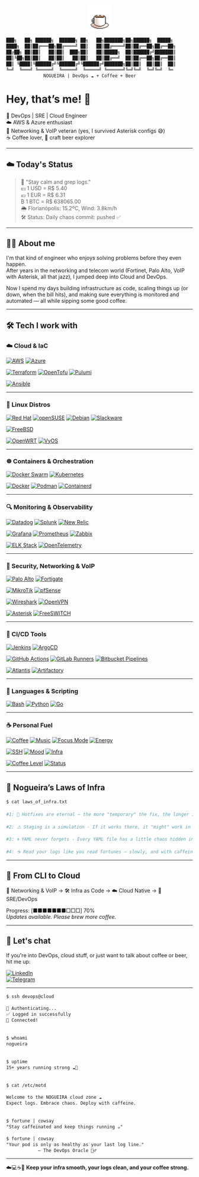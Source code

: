 <p align="center">
  <img src="./assets/coffee.gif" width="70"/>
</p>


```
███╗   ██╗ ██████╗  ██████╗ ██╗   ██╗███████╗██╗██████╗  █████╗ 
████╗  ██║██╔═══██╗██╔════╝ ██║   ██║██╔════╝██║██╔══██╗██╔══██╗
██╔██╗ ██║██║   ██║██║  ███╗██║   ██║█████╗  ██║██████╔╝███████║
██║╚██╗██║██║   ██║██║   ██║██║   ██║██╔══╝  ██║██╔══██╗██╔══██║
██║ ╚████║╚██████╔╝╚██████╔╝╚██████╔╝███████╗██║██║  ██║██║  ██║
╚═╝  ╚═══╝ ╚═════╝  ╚═════╝  ╚═════╝ ╚══════╝╚═╝╚═╝  ╚═╝╚═╝  ╚═
              NOGUEIRA | DevOps ☁️ + Coffee + Beer 
```

# Hey, that’s me! 👋

🔧 DevOps | SRE | Cloud Engineer  
☁️ AWS & Azure enthusiast  
📡 Networking & VoIP veteran (yes, I survived Asterisk configs 😅)  
☕ Coffee lover, 🍺 craft beer explorer  

---

<!-- START_STATUS -->
## ☁️ Today's Status

> 💬 "Stay calm and grep logs."  
> 💵 1 USD = R$ 5.40  
> 💶 1 EUR = R$ 6.31  
> ₿ 1 BTC = R$ 638065.00  
> 🌦️ Florianópolis: 15.2ºC, Wind: 3.8km/h  
> 🛠️ Status: Daily chaos commit: pushed ✅
<!-- END_STATUS -->

---

## 👨‍💻 About me

I'm that kind of engineer who enjoys solving problems before they even happen.  
After years in the networking and telecom world (Fortinet, Palo Alto, VoIP with Asterisk, all that jazz), I jumped deep into Cloud and DevOps.

Now I spend my days building infrastructure as code, scaling things up (or down, when the bill hits), and making sure everything is monitored and automated — all while sipping some good coffee.

---

## 🛠️ Tech I work with

### ☁️ Cloud & IaC

[![AWS](https://img.shields.io/badge/Cloud-AWS-orange?logo=amazonwebservices)](https://aws.amazon.com)
[![Azure](https://img.shields.io/badge/Cloud-Azure-blue?logo=icloud)](https://azure.microsoft.com)

[![Terraform](https://img.shields.io/badge/IaC-Terraform-623CE4?logo=terraform)](https://www.terraform.io)
[![OpenTofu](https://img.shields.io/badge/IaC-OpenTofu-215732?logo=opentofu)](https://opentofu.org)
[![Pulumi](https://img.shields.io/badge/IaC-Pulumi-F6C915?logo=pulumi)](https://www.pulumi.com)

[![Ansible](https://img.shields.io/badge/Automation-Ansible-black?logo=ansible)](https://www.ansible.com)

---

### 🐧 Linux Distros

[![Red Hat](https://img.shields.io/badge/OS-Red_Hat-EE0000?logo=redhat)](https://www.redhat.com)
[![openSUSE](https://img.shields.io/badge/OS-openSUSE-73BA25?logo=opensuse)](https://www.opensuse.org)
[![Debian](https://img.shields.io/badge/OS-Debian-A81D33?logo=debian)](https://www.debian.org)
[![Slackware](https://img.shields.io/badge/OS-Slackware-blue?logo=slackware)](http://www.slackware.com)

[![FreeBSD](https://img.shields.io/badge/OS-FreeBSD-red?logo=freebsd)](https://www.freebsd.org)

[![OpenWRT](https://img.shields.io/badge/Router-OpenWRT-333333?logo=openwrt)](https://openwrt.org)
[![VyOS](https://img.shields.io/badge/Router-VyOS-orange?logo=linux)](https://vyos.io)


---

### ☸️ Containers & Orchestration

[![Docker Swarm](https://img.shields.io/badge/Orchestration-Docker_Swarm-2496ED?logo=docker)](https://docs.docker.com/engine/swarm/)
[![Kubernetes](https://img.shields.io/badge/Orchestration-K8s-326CE5?logo=kubernetes)](https://kubernetes.io)

[![Docker](https://img.shields.io/badge/Containers-Docker-2496ED?logo=docker)](https://www.docker.com)
[![Podman](https://img.shields.io/badge/Containers-Podman-892CA0?logo=podman)](https://podman.io)
[![Containerd](https://img.shields.io/badge/Runtime-containerd-263238?logo=containerd)](https://containerd.io)

---

### 🔍 Monitoring & Observability

[![Datadog](https://img.shields.io/badge/Monitoring-Datadog-purple?logo=datadog)](https://www.datadoghq.com)
[![Splunk](https://img.shields.io/badge/Monitoring-Splunk-000000?logo=splunk)](https://www.splunk.com)
[![New Relic](https://img.shields.io/badge/Monitoring-NewRelic-008C99?logo=newrelic)](https://newrelic.com)

[![Grafana](https://img.shields.io/badge/Monitoring-Grafana-F46800?logo=grafana)](https://grafana.com)
[![Prometheus](https://img.shields.io/badge/Monitoring-Prometheus-E6522C?logo=prometheus)](https://prometheus.io)
[![Zabbix](https://img.shields.io/badge/Monitoring-Zabbix-DC382D?logo=zabbix)](https://www.zabbix.com)

[![ELK Stack](https://img.shields.io/badge/Logs-ELK-005571?logo=elastic)](https://www.elastic.co/what-is/elk-stack)
[![OpenTelemetry](https://img.shields.io/badge/Observability-OpenTelemetry-7F52FF?logo=opentelemetry)](https://opentelemetry.io)

---

### 🔐 Security, Networking & VoIP

[![Palo Alto](https://img.shields.io/badge/Security-Palo_Alto_Networks-ED1C24?logo=paloaltonetworks)](https://www.paloaltonetworks.com)
[![Fortigate](https://img.shields.io/badge/Security-Fortinet-EE1D23?logo=fortinet)](https://www.fortinet.com)

[![MikroTik](https://img.shields.io/badge/Networking-MikroTik-D6001C?logo=mikrotik)](https://mikrotik.com)
[![pfSense](https://img.shields.io/badge/Firewall-pfSense-darkblue?logo=pfsense)](https://www.pfsense.org)

[![Wireshark](https://img.shields.io/badge/Networking-Wireshark-1679A7?logo=wireshark)](https://www.wireshark.org)
[![OpenVPN](https://img.shields.io/badge/VPN-OpenVPN-FE7E00?logo=openvpn)](https://openvpn.net)

[![Asterisk](https://img.shields.io/badge/VoIP-Asterisk-orange?logo=asterisk)](https://www.asterisk.org/)
[![FreeSWITCH](https://img.shields.io/badge/VoIP-FreeSWITCH-054F9A?logo=wikiquote)](https://freeswitch.com)

---

### 🔁 CI/CD Tools

[![Jenkins](https://img.shields.io/badge/CI_Jenkins-D24939?logo=jenkins&logoColor=white)](https://www.jenkins.io)
[![ArgoCD](https://img.shields.io/badge/GitOps-ArgoCD-EB4C60?logo=argo)](https://argo-cd.readthedocs.io)

[![GitHub Actions](https://img.shields.io/badge/CI-GitHub_Actions-2088FF?logo=githubactions)](https://github.com/features/actions)
[![GitLab Runners](https://img.shields.io/badge/CI-GitLab_Runner-FC6D26?logo=gitlab)](https://docs.gitlab.com/runner/)
[![Bitbucket Pipelines](https://img.shields.io/badge/CI-Bitbucket_Runners-0052CC?logo=bitbucket)](https://bitbucket.org/product/features/pipelines)

[![Atlantis](https://img.shields.io/badge/IaC-Atlantis-6baffe?logo=terraform)](https://www.runatlantis.io)
[![Artifactory](https://img.shields.io/badge/Packages-Artifactory-528B8B?logo=jfrog)](https://jfrog.com/artifactory)

---

### 🧠 Languages & Scripting

[![Bash](https://img.shields.io/badge/Shell-Bash-4EAA25?logo=gnu-bash)](https://www.gnu.org/software/bash/)
[![Python](https://img.shields.io/badge/Code-Python-3776AB?logo=python)](https://www.python.org)
[![Go](https://img.shields.io/badge/Code-Go-00ADD8?logo=go)](https://go.dev)

---

### ☕ Personal Fuel


[![Coffee](https://img.shields.io/badge/Fuel-Coffee-brown?logo=buymeacoffee)](https://buymeacoffee.com)
[![Music](https://img.shields.io/badge/Music-LoFi_Beats-5F9EA0?logo=spotify)](https://open.spotify.com)
[![Focus Mode](https://img.shields.io/badge/Focus-Terminal_Mode-black?logo=gnometerminal)]()
[![Energy](https://img.shields.io/badge/Energy-99%25-green)]()

[![SSH](https://img.shields.io/badge/SSH-Connected-blue?logo=monkeytie)]()
[![Mood](https://img.shields.io/badge/Mood-Caffeinated-yellow?logo=buymeacoffee)]()
[![Infra](https://img.shields.io/badge/Terraform--Apply-Completed-success)]()

[![Coffee Level](https://img.shields.io/badge/Coffee_Level-Refilled-success)]()
[![Status](https://img.shields.io/badge/Dev_Mode-ON-blueviolet)]()

---

## 🧠 Nogueira’s Laws of Infra

```bash
$ cat laws_of_infra.txt

#1: 🔧 Hotfixes are eternal — the more "temporary" the fix, the longer it lives in prod.  

#2: ⚠️ Staging is a simulation - If it works there, it "might" work in prod. 

#3: 🌀 YAML never forgets - Every YAML file has a little chaos hidden inside.  

#4: ☕ Read your logs like you read fortunes — slowly, and with caffeine.
```


---

## 🧭 From CLI to Cloud

🔌 Networking & VoIP → 🛠️ Infra as Code → ☁️ Cloud Native → 🧠 SRE/DevOps

Progress: [■■■■■■■□□□] 70%  
*Updates available. Please brew more coffee.*

---

## 💬 Let's chat

If you're into DevOps, cloud stuff, or just want to talk about coffee or beer, hit me up:

[![LinkedIn](https://img.shields.io/badge/LinkedIn-Nogueira-blue?logo=linkedin)](https://linkedin.com/in/gfnogueira)  
[![Telegram](https://img.shields.io/badge/Telegram-@nogueira-blue?logo=telegram)](https://t.me/gfnogueira)

---
```
$ ssh devops@cloud

🔐 Authenticating...
✅ Logged in successfully
🔐 Connected!


$ whoami
nogueira


$ uptime
15+ years running strong ☁️🐧


$ cat /etc/motd

Welcome to the NOGUEIRA cloud zone ☁️  
Expect logs. Embrace chaos. Deploy with caffeine.


$ fortune | cowsay
"Stay caffeinated and keep things running ☕"

$ fortune | cowsay
"Your pod is only as healthy as your last log line."
            — The DevOps Oracle 🧙‍♂️
```

---

☁️💻☕🍺 **Keep your infra smooth, your logs clean, and your coffee strong.**
